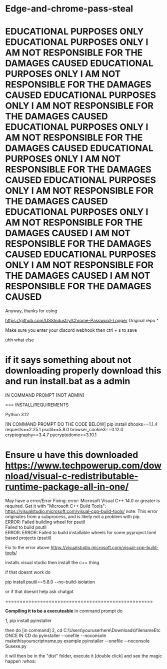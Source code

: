 # Edge-and-chrome-pass-steal
EDUCATIONAL PURPOSES ONLY
EDUCATIONAL PURPOSES ONLY
I AM NOT RESPONSIBLE FOR THE DAMAGES CAUSED
EDUCATIONAL PURPOSES ONLY
I AM NOT RESPONSIBLE FOR THE DAMAGES CAUSED
EDUCATIONAL PURPOSES ONLY
I AM NOT RESPONSIBLE FOR THE DAMAGES CAUSED
EDUCATIONAL PURPOSES ONLY
I AM NOT RESPONSIBLE FOR THE DAMAGES CAUSED
EDUCATIONAL PURPOSES ONLY
I AM NOT RESPONSIBLE FOR THE DAMAGES CAUSED
EDUCATIONAL PURPOSES ONLY
I AM NOT RESPONSIBLE FOR THE DAMAGES CAUSED
EDUCATIONAL PURPOSES ONLY
I AM NOT RESPONSIBLE FOR THE DAMAGES CAUSED
I AM NOT RESPONSIBLE FOR THE DAMAGES CAUSED
EDUCATIONAL PURPOSES ONLY
I AM NOT RESPONSIBLE FOR THE DAMAGES CAUSED
I AM NOT RESPONSIBLE FOR THE DAMAGES CAUSED
=======================================================
Anyway, thanks for using

https://github.com/USSIndustry/Chrome-Password-Logger
Original repo ^

Make sure you enter your discord webhook then ctrl + s to save

uhh what else


if it says something about not downloading properly download this and run install.bat as a admin
========================================================================================
IN COMMAND PROMPT [NOT ADMIN] 

===
INSTALL/REQUIREMENTS

Python 3.12

[IN COMMAND PROMPT DO THE CODE BELOW]
pip install dhooks==1.1.4 requests==2.25.1 psutil==5.8.0 browser_cookie3==0.12.0 cryptography==3.4.7 pycryptodome==3.10.1

Ensure u have this downloaded
https://www.techpowerup.com/download/visual-c-redistributable-runtime-package-all-in-one/
====================================================
May have a error/Error Fixing:
error: Microsoft Visual C++ 14.0 or greater is required. Get it with "Microsoft C++ Build Tools": https://visualstudio.microsoft.com/visual-cpp-build-tools/                                                                                                                     note: This error originates from a subprocess, and is likely not a problem with pip.                                    
ERROR: Failed building wheel for psutil                                                                               
Failed to build psutil                                                                                                  
ERROR: ERROR: Failed to build installable wheels for some pyproject.toml based projects (psutil)   




Fix to the error above
https://visualstudio.microsoft.com/visual-cpp-build-tools/

installs visual studio then install the c++ thing

if that doesnt work do

pip install psutil==5.8.0 --no-build-isolation

or if that doesnt help ask chatgpt 



===================================================


**Compiling it to be a executeable**
in command prompt do

1, pip install pyinstaller

then do
[in command]
2, cd C:\Users\youruserhere\Downloads\filenameEtc
ONCE IN CD 
do
pyinstaller --onefile --noconsole makethisyourscriptname.py
example
pyinstaller --onefile --noconsole Susexe.py

it will then be in the "dist" folder, execute it [double click] and see the magic happen :whoa:


